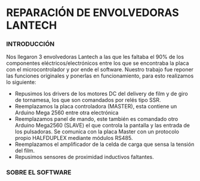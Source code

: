 # REPARACIÓN DE ENVOLVEDORAS LANTECH

### INTRODUCCIÓN

Nos llegaron 3 envolvedoras Lantech a las que les faltaba el 90% de los componentes eléctricos/electrónicos entre los que se encontraba la placa con el microcontrolador y por ende el software. Nuestro trabajo fue reponer las funciones originales y ponerlas en funcionamiento, para esto realizamos lo siguiente:

* Repusimos los drivers de los motores DC del delivery de film y de giro de tornamesa, los que son comandados por relés tipo SSR. 
* Reemplazamos la placa controladora (MASTER), esta contiene un Arduino Mega 2560 entre otra electrónica
* Reemplazamos panel de mando, este también es comandado otro Arduino Mega2560 (SLAVE) el que controla la pantalla y las entrada de los pulsadoras. Se comunica con la placa Master con un protocolo propio HALFDUPLEX mediante módulos RS485.
* Reemplazamos el amplificador de la celda de carga que sensa la tensión del film.
* Repusimos sensores de proximidad inductivos faltantes.

### SOBRE EL SOFTWARE



